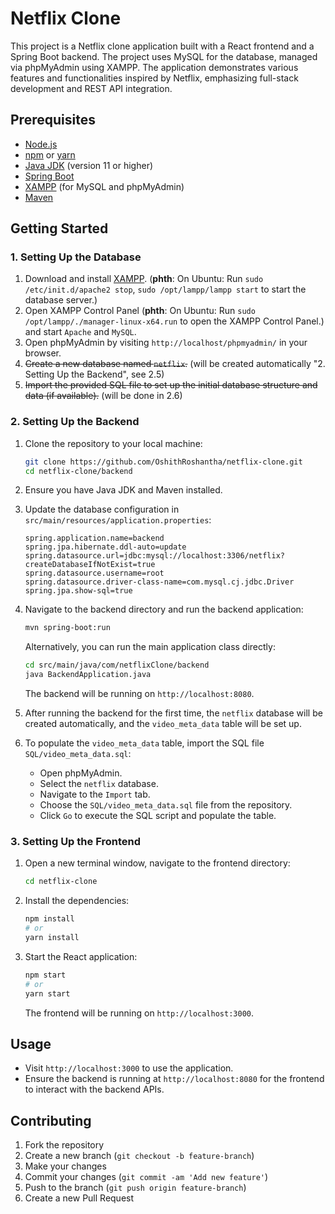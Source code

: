 # Netflix Clone

This project is a Netflix clone application built with a React frontend and a Spring Boot backend. The project uses MySQL for the database, managed via phpMyAdmin using XAMPP. The application demonstrates various features and functionalities inspired by Netflix, emphasizing full-stack development and REST API integration.

## Prerequisites

- [Node.js](https://nodejs.org/)
- [npm](https://www.npmjs.com/) or [yarn](https://yarnpkg.com/)
- [Java JDK](https://www.oracle.com/java/technologies/javase-jdk11-downloads.html) (version 11 or higher)
- [Spring Boot](https://spring.io/projects/spring-boot)
- [XAMPP](https://www.apachefriends.org/index.html) (for MySQL and phpMyAdmin)
- [Maven](https://maven.apache.org/)

## Getting Started

### 1. Setting Up the Database

1. Download and install [XAMPP](https://www.apachefriends.org/index.html). (**phth**: On Ubuntu: Run `sudo /etc/init.d/apache2 stop`, `sudo /opt/lampp/lampp start` to start the database server.)
2. Open XAMPP Control Panel (**phth**: On Ubuntu: Run `sudo /opt/lampp/./manager-linux-x64.run` to open the XAMPP Control Panel.) and start `Apache` and `MySQL`.
3. Open phpMyAdmin by visiting `http://localhost/phpmyadmin/` in your browser.
4. ~~Create a new database named `netflix`.~~ (will be created automatically "2. Setting Up the Backend", see 2.5)
5. ~~Import the provided SQL file to set up the initial database structure and data (if available).~~ (will be done in 2.6)

### 2. Setting Up the Backend

1. Clone the repository to your local machine:

    ```sh
    git clone https://github.com/OshithRoshantha/netflix-clone.git
    cd netflix-clone/backend
    ```

2. Ensure you have Java JDK and Maven installed.
3. Update the database configuration in `src/main/resources/application.properties`:

    ```properties
    spring.application.name=backend
    spring.jpa.hibernate.ddl-auto=update
    spring.datasource.url=jdbc:mysql://localhost:3306/netflix?createDatabaseIfNotExist=true
    spring.datasource.username=root
    spring.datasource.driver-class-name=com.mysql.cj.jdbc.Driver
    spring.jpa.show-sql=true
    ```

4. Navigate to the backend directory and run the backend application:

    ```sh
    mvn spring-boot:run
    ```

    Alternatively, you can run the main application class directly:

    ```sh
    cd src/main/java/com/netflixClone/backend
    java BackendApplication.java
    ```

    The backend will be running on `http://localhost:8080`.

5. After running the backend for the first time, the `netflix` database will be created automatically, and the `video_meta_data` table will be set up.

6. To populate the `video_meta_data` table, import the SQL file `SQL/video_meta_data.sql`:

    - Open phpMyAdmin.
    - Select the `netflix` database.
    - Navigate to the `Import` tab.
    - Choose the `SQL/video_meta_data.sql` file from the repository.
    - Click `Go` to execute the SQL script and populate the table.

### 3. Setting Up the Frontend

1. Open a new terminal window, navigate to the frontend directory:

    ```sh
    cd netflix-clone
    ```

2. Install the dependencies:

    ```sh
    npm install
    # or
    yarn install
    ```

3. Start the React application:

    ```sh
    npm start
    # or
    yarn start
    ```

    The frontend will be running on `http://localhost:3000`.

## Usage

- Visit `http://localhost:3000` to use the application.
- Ensure the backend is running at `http://localhost:8080` for the frontend to interact with the backend APIs.

## Contributing

1. Fork the repository
2. Create a new branch (`git checkout -b feature-branch`)
3. Make your changes
4. Commit your changes (`git commit -am 'Add new feature'`)
5. Push to the branch (`git push origin feature-branch`)
6. Create a new Pull Request

